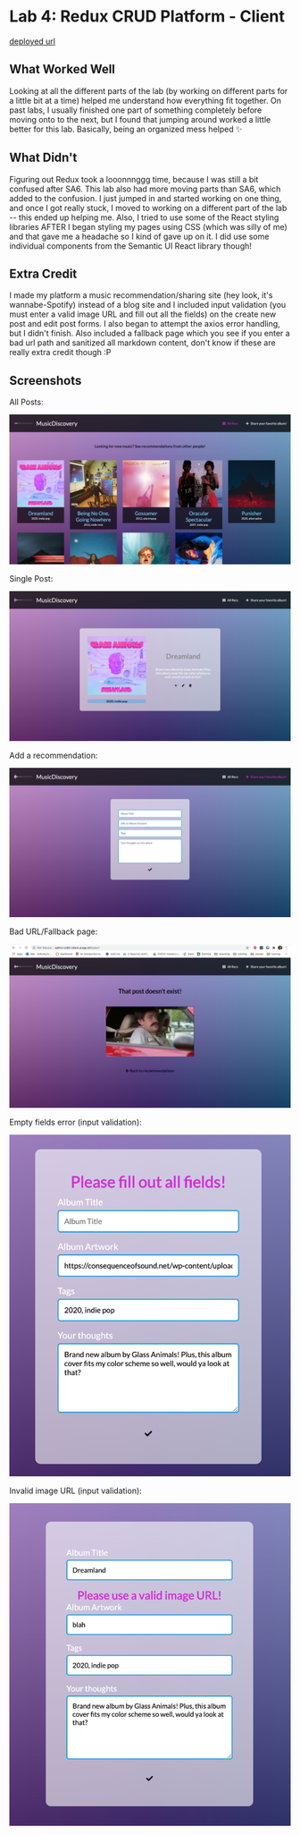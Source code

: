 # Lab 4: Redux CRUD Platform - Client 

[deployed url](http://sathvi-cs52-client.surge.sh/)

## What Worked Well
Looking at all the different parts of the lab (by working on different parts for a little bit at a time) helped me understand how everything fit together. On past labs, I usually finished one part of something completely before moving onto to the next, but I found that jumping around worked a little better for this lab. Basically, being an organized mess helped ✨

## What Didn't
Figuring out Redux took a looonnnggg time, because I was still a bit confused after SA6. This lab also had more moving parts than SA6, which added to the confusion. I just jumped in and started working on one thing, and once I got really stuck, I moved to working on a different part of the lab -- this ended up helping me. Also, I tried to use some of the React styling libraries AFTER I began styling my pages using CSS (which was silly of me) and that gave me a headache so I kind of gave up on it. I did use some individual components from the Semantic UI React library though!

## Extra Credit
I made my platform a music recommendation/sharing site (hey look, it's wannabe-Spotify) instead of a blog site and I included input validation (you must enter a valid image URL and fill out all the fields) on the create new post and edit post forms. I also began to attempt the axios error handling, but I didn't finish. Also included a fallback page which you see if you enter a bad url path and sanitized all markdown content, don't know if these are really extra credit though :P

## Screenshots
All Posts:

![All Posts page](https://github.com/dartmouth-cs52-20X/platform-client-sathvi-k/blob/master/allposts.png)

Single Post:

![Show single post](https://github.com/dartmouth-cs52-20X/platform-client-sathvi-k/blob/master/postview.png)

Add a recommendation: 

![Add a recommendation](https://github.com/dartmouth-cs52-20X/platform-client-sathvi-k/blob/master/addrec.png)

Bad URL/Fallback page:

![Bad URL/Fallback page](https://github.com/dartmouth-cs52-20X/platform-client-sathvi-k/blob/master/badurl.png)

Empty fields error (input validation): 

![Empty fields error](https://github.com/dartmouth-cs52-20X/platform-client-sathvi-k/blob/master/emptyfields.png)

Invalid image URL (input validation):

![Invalid image url](https://github.com/dartmouth-cs52-20X/platform-client-sathvi-k/blob/master/invalidURL.png)
